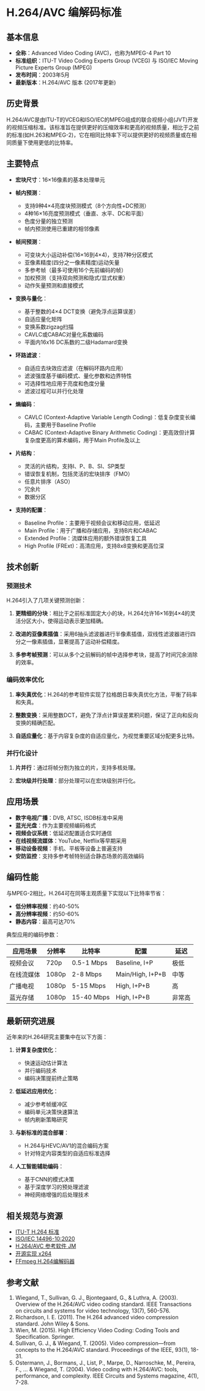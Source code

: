 # H.264/AVC 编解码标准

## 基本信息

- **全称**：Advanced Video Coding (AVC)，也称为MPEG-4 Part 10
- **标准组织**：ITU-T Video Coding Experts Group (VCEG) 与 ISO/IEC Moving Picture Experts Group (MPEG)
- **发布时间**：2003年5月
- **最新版本**：H.264/AVC 版本 (2017年更新)

## 历史背景

H.264/AVC是由ITU-T的VCEG和ISO/IEC的MPEG组成的联合视频小组(JVT)开发的视频压缩标准。该标准旨在提供更好的压缩效率和更高的视频质量，相比于之前的标准(如H.263和MPEG-2)，它在相同比特率下可以提供更好的视频质量或在相同质量下使用更低的比特率。

## 主要特点

- **宏块尺寸**：16×16像素的基本处理单元
- **帧内预测**：
  - 支持9种4×4亮度块预测模式（8个方向性+DC预测）
  - 4种16×16亮度预测模式（垂直、水平、DC和平面）
  - 色度分量的独立预测
  - 帧内预测使用已重建的相邻像素

- **帧间预测**：
  - 可变块大小运动补偿(16×16到4×4)，支持7种分区模式
  - 亚像素精度(四分之一像素精度)运动矢量
  - 多参考帧（最多可使用16个先前编码的帧）
  - 加权预测（支持双向预测和隐式/显式权重）
  - 动作矢量预测和直接模式

- **变换与量化**：
  - 基于整数的4×4 DCT变换（避免浮点运算误差）
  - 自适应量化矩阵
  - 变换系数zigzag扫描
  - CAVLC或CABAC对量化系数编码
  - 平面内16x16 DC系数的二级Hadamard变换

- **环路滤波**：
  - 自适应去块效应滤波（在解码环路内应用）
  - 滤波强度基于编码模式、量化参数和边界特性
  - 可选择性地应用于亮度和色度分量
  - 滤波过程可以并行化处理

- **熵编码**：
  - CAVLC (Context-Adaptive Variable Length Coding)：低复杂度变长编码，主要用于Baseline Profile
  - CABAC (Context-Adaptive Binary Arithmetic Coding)：更高效但计算复杂度更高的算术编码，用于Main Profile及以上

- **片结构**：
  - 灵活的片结构，支持I、P、B、SI、SP类型
  - 错误恢复机制，包括灵活的宏块排序（FMO）
  - 任意片排序（ASO）
  - 冗余片
  - 数据分区

- **支持的配置**：
  - Baseline Profile：主要用于视频会议和移动应用，低延迟
  - Main Profile：用于广播和存储应用，支持B片和CABAC
  - Extended Profile：流媒体应用的额外错误恢复工具
  - High Profile (FRExt)：高清应用，支持8x8变换和更高位深

## 技术创新

### 预测技术

H.264引入了几项关键预测创新：

1. **更精细的分块**：相比于之前标准固定大小的块，H.264允许16×16到4×4的灵活分区大小，使得运动表示更加精确。

2. **改进的亚像素插值**：采用6抽头滤波器进行半像素插值，双线性滤波器进行四分之一像素插值，显著提高了运动补偿精度。

3. **多参考帧预测**：可以从多个之前解码的帧中选择参考块，提高了时间冗余消除的效率。

### 编码效率优化

1. **率失真优化**：H.264的参考软件实现了拉格朗日率失真优化方法，平衡了码率和失真。

2. **整数变换**：采用整数DCT，避免了浮点计算误差累积问题，保证了正向和反向变换的精确匹配。

3. **自适应量化**：基于内容复杂度的自适应量化，为视觉重要区域分配更多比特。

### 并行化设计

1. **片并行**：通过将帧分割为独立的片，支持多核处理。

2. **宏块级并行处理**：部分处理可以在宏块级别并行化。

## 应用场景

- **数字电视广播**：DVB, ATSC, ISDB标准中采用
- **蓝光光盘**：作为主要视频编码格式
- **视频会议系统**：低延迟配置适合实时通信
- **在线视频流媒体**：YouTube, Netflix等早期采用
- **移动设备视频**：手机、平板等设备上普遍支持
- **安防监控**：支持多参考帧特别适合静态场景的高效编码

## 编码性能

与MPEG-2相比，H.264可在同等主观质量下实现以下比特率节省：

- **低分辨率视频**：约40-50%
- **高分辨率视频**：约50-60%
- **静态内容**：最高可达70%

典型应用的编码参数：

| 应用场景 | 分辨率 | 比特率 | 配置 | 延迟 |
|---------|-------|--------|------|-----|
| 视频会议 | 720p | 0.5-1 Mbps | Baseline, I+P | 极低 |
| 在线流媒体 | 1080p | 2-8 Mbps | Main/High, I+P+B | 中等 |
| 广播电视 | 1080p | 5-15 Mbps | High, I+P+B | 高 |
| 蓝光存储 | 1080p | 15-40 Mbps | High, I+P+B | 非常高 |

## 最新研究进展

近年来的H.264研究主要集中在以下方面：

1. **计算复杂度优化**：
   - 快速运动估计算法
   - 并行编码技术
   - 编码决策提前终止策略

2. **低延迟应用优化**：
   - 减少参考帧缓冲区
   - 编码单元决策快速算法
   - 帧内刷新策略研究

3. **与新标准的混合部署**：
   - H.264与HEVC/AV1的混合编码方案
   - 针对特定内容类型的自适应标准选择

4. **人工智能辅助编码**：
   - 基于CNN的模式决策
   - 基于深度学习的预处理滤波
   - 神经网络增强的后处理技术

## 相关规范与资源

- [ITU-T H.264 标准](https://www.itu.int/rec/T-REC-H.264)
- [ISO/IEC 14496-10:2020](https://www.iso.org/standard/75400.html)
- [H.264/AVC 参考软件 JM](https://iphome.hhi.de/suehring/tml/)
- [开源实现 x264](https://www.videolan.org/developers/x264.html)
- [FFmpeg H.264编解码器](https://ffmpeg.org/ffmpeg-codecs.html#libx264)

## 参考文献

1. Wiegand, T., Sullivan, G. J., Bjontegaard, G., & Luthra, A. (2003). Overview of the H.264/AVC video coding standard. IEEE Transactions on circuits and systems for video technology, 13(7), 560-576.
2. Richardson, I. E. (2011). The H.264 advanced video compression standard. John Wiley & Sons.
3. Wien, M. (2015). High Efficiency Video Coding: Coding Tools and Specification. Springer.
4. Sullivan, G. J., & Wiegand, T. (2005). Video compression—from concepts to the H.264/AVC standard. Proceedings of the IEEE, 93(1), 18-31.
5. Ostermann, J., Bormans, J., List, P., Marpe, D., Narroschke, M., Pereira, F., ... & Wiegand, T. (2004). Video coding with H.264/AVC: tools, performance, and complexity. IEEE Circuits and Systems magazine, 4(1), 7-28.
